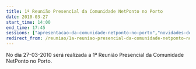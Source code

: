 ```yaml
---
title: 1ª Reunião Presencial da Comunidade NetPonto no Porto
date: 2010-03-27
start_time: 14:00
end_time: 17:45
sessions: ["apresentacao-da-comunidade-netponto-no-porto","novidades-do-net-framework-4-0-para-csharp-e-vb-net-2","configuracao-de-um-portal-sharepoint-2007-e-funcionalidades-de-apoio-2"]
redirect_from: /reuniao/1a-reuniao-presencial-da-comunidade-netponto-no-porto/
---
```

No dia 27-03-2010 será realizada a 1ª Reunião Presencial da Comunidade NetPonto no Porto.